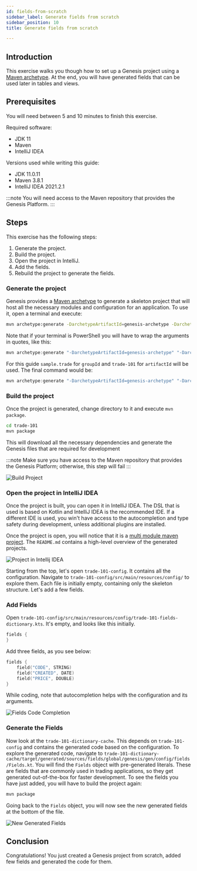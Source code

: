 ```yaml
---
id: fields-from-scratch
sidebar_label: Generate fields from scratch
sidebar_position: 10
title: Generate fields from scratch

---
```

## Introduction

This exercise walks you though how to set up a Genesis project using a [Maven archetype](https://maven.apache.org/guides/introduction/introduction-to-archetypes.html). At the end, you will have generated fields that can be  used later in tables and views.

## Prerequisites

You will need between 5 and 10 minutes to finish this exercise.

Required software:

* JDK 11
* Maven
* IntelliJ IDEA

Versions used while writing this guide:

* JDK 11.0.11
* Maven 3.8.1
* IntelliJ IDEA 2021.2.1

:::note
You will need access to the Maven repository that provides the Genesis Platform.
:::

## Steps

This exercise has the following steps:
1. Generate the project.
2. Build the project.
3. Open the project in IntelliJ.
4. Add the fields.
5. Rebuild the project to generate the fields.

### Generate the project

Genesis provides a [Maven archetype](https://maven.apache.org/guides/introduction/introduction-to-archetypes.html) to generate a skeleton project that will host all the necessary modules and configuration for an application. To use it, open a terminal and execute:

```bash
mvn archetype:generate -DarchetypeArtifactId=genesis-archetype -DarchetypeGroupId=global.genesis -DgroupId=<group_id> -Dversion=1.0.0-SNAPSHOT -DinteractiveMode=true -DarchetypeVersion=5.2.0 -DartifactId=<artifact_id>
```

Note that if your terminal is PowerShell you will have to wrap the arguments in quotes, like this:

```powershell
mvn archetype:generate "-DarchetypeArtifactId=genesis-archetype" "-DarchetypeGroupId=global.genesis" "-DgroupId=<group_id>" "-Dversion=1.0.0-SNAPSHOT" "-DinteractiveMode=true" "-DarchetypeVersion=5.2.0" "-DartifactId=<artifact_id>"
```

For this guide `sample.trade` for `groupId` and `trade-101` for `artifactId` will be used. The final command would be:

```powershell
mvn archetype:generate "-DarchetypeArtifactId=genesis-archetype" "-DarchetypeGroupId=global.genesis" "-DgroupId=sample.trade" "-Dversion=1.0.0-SNAPSHOT" "-DinteractiveMode=true" "-DarchetypeVersion=5.2.0" "-DartifactId=trade-101"
```

### Build the project

Once the project is generated, change directory to it and execute `mvn package`.

```bash
cd trade-101
mvn package
```

This will download all the necessary dependencies and generate the Genesis files that are required for development

:::note
Make sure you have access to the Maven repository that provides the Genesis Platform;  otherwise, this step will fail
:::

![Build Project](/img/built_project.png)

### Open the project in IntelliJ IDEA

Once the project is built, you can open it in IntelliJ IDEA. The DSL that is used is based on Kotlin and IntelliJ IDEA is the recommended IDE. If a different IDE is used, you win't have access to the autocompletion and type safety during development, unless additional plugins are installed.

Once the project is open, you will notice that it is a [multi module maven project](https://maven.apache.org/guides/mini/guide-multiple-modules.html). The `README.md` contains a high-level overview of the generated projects.

![Project in Intellij IDEA](/img/open_generated_project.png)

Starting from the top, let's open `trade-101-config`. It contains all the configuration. Navigate to `trade-101-config/src/main/resources/config/` to explore them. Each file is initially empty, containing only the skeleton structure. Let's add a few fields.

### Add Fields

Open `trade-101-config/src/main/resources/config/trade-101-fields-dictionary.kts`. It's empty, and looks like this initially.

```kotlin
fields {
}
```

Add three fields, as you see below:

```kotlin
fields {
    field("CODE", STRING)
    field("CREATED", DATE)
    field("PRICE", DOUBLE)
}
```

While coding, note that autocompletion helps with the configuration and its arguments.

![Fields Code Completion](/img/field_autocompletion.png)

### Generate the Fields

Now look at the `trade-101-dictionary-cache`. This depends on `trade-101-config` and contains the generated code based on the configuration. 
To explore the generated code, navigate to `trade-101-dictionary-cache/target/generated/sources/fields/global/genesis/gen/config/fields/Fields.kt`. You will find the `Fields` object with pre-generated literals. These are fields that are commonly used in trading applications, so they get generated out-of-the-box for faster development. To see the fields you have just added, you will have to build the project again:

```bash
mvn package
```

Going back to the `Fields` object, you will now see the new generated fields at the bottom of the file.

![New Generated Fields](/img/the_new_generated_fields.png)

## Conclusion

Congratulations! You just created a Genesis project from scratch, added few fields and generated the code for them.